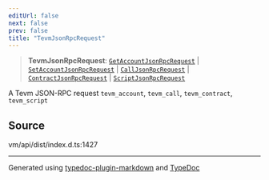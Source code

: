 ```yaml
---
editUrl: false
next: false
prev: false
title: "TevmJsonRpcRequest"
---
```


> **TevmJsonRpcRequest**: [`GetAccountJsonRpcRequest`](/generated/type-aliases/getaccountjsonrpcrequest/) \| [`SetAccountJsonRpcRequest`](/generated/type-aliases/setaccountjsonrpcrequest/) \| [`CallJsonRpcRequest`](/generated/type-aliases/calljsonrpcrequest/) \| [`ContractJsonRpcRequest`](/generated/type-aliases/contractjsonrpcrequest/) \| [`ScriptJsonRpcRequest`](/generated/type-aliases/scriptjsonrpcrequest/)

A Tevm JSON-RPC request
`tevm_account`, `tevm_call`, `tevm_contract`, `tevm_script`

## Source

vm/api/dist/index.d.ts:1427

***
Generated using [typedoc-plugin-markdown](https://www.npmjs.com/package/typedoc-plugin-markdown) and [TypeDoc](https://typedoc.org/)
